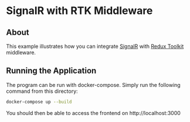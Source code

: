 # SignalR with RTK Middleware

## About

This example illustrates how you can integrate [SignalR](https://dotnet.microsoft.com/en-us/apps/aspnet/signalr) with [Redux Toolkit](https://redux-toolkit.js.org/) middleware.

## Running the Application

The program can be run with docker-compose. Simply run the following command from this directory:

```sh
docker-compose up --build
```

You should then be able to access the frontend on http://localhost:3000
